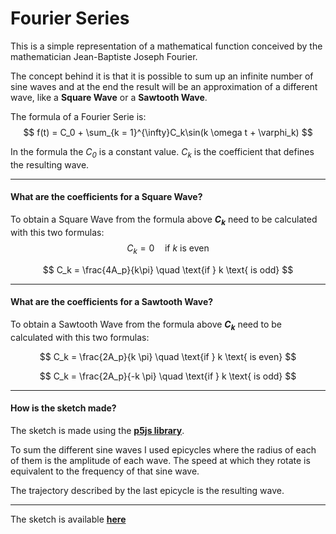 # Fourier Series

This is a simple representation of a mathematical function conceived by the mathematician Jean-Baptiste Joseph Fourier.

The concept behind it is that it is possible to sum up an infinite number of sine waves and at the end the result will be an approximation of a different wave, like a **Square Wave** or a **Sawtooth Wave**.

The formula of a Fourier Serie is:
$$
f(t) = C_0 + \sum_{k = 1}^{\infty}C_k\sin(k \omega t + \varphi_k)
$$

In the formula the *C<sub>0</sub>* is a constant value. *C<sub>k</sub>* is the coefficient that defines the resulting wave.

---

#### What are the coefficients for a Square Wave?

To obtain a Square Wave from the formula above ***C<sub>k</sub>*** need to be calculated with this two formulas:
$$
C_k = 0  \quad  \text{if } k \text{ is even}
$$

$$
C_k = \frac{4A_p}{k\pi} \quad \text{if } k \text{ is odd}
$$

---

#### What are the coefficients for a Sawtooth Wave?

To obtain a Sawtooth Wave from the formula above ***C<sub>k</sub>*** need to be calculated with this two formulas:

$$
C_k = \frac{2A_p}{k \pi} \quad \text{if } k \text{ is even}
$$

$$
C_k = \frac{2A_p}{-k \pi} \quad \text{if } k \text{ is odd}
$$

---

#### How is the sketch made?

The sketch is made using the [**p5js library**](p5js.org).

To sum the different sine waves I used epicycles where the radius of each of them is the amplitude of each wave. The speed at which they rotate is equivalent to the frequency of that sine wave.

The trajectory described by the last epicycle is the resulting wave.

---

The sketch is available [**here**](https://editor.p5js.org/GabrielAlex/present/haRII4_AY)
 
